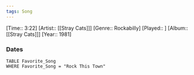 ```yaml
---
tags: Song  
---
```

[Time:: 3:22]
[Artist:: [[Stray Cats]]]
[Genre:: Rockabilly]
[Played:: ]
[Album:: [[Stray Cats]]]
[Year:: 1981]
### Dates
````dataview
TABLE Favorite_Song
WHERE Favorite_Song = "Rock This Town"
````